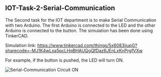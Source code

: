 ## IOT-Task-2-Serial-Communication

The Second task for the IOT department is to make Serial Communication with two Arduino. The first Arduino is connected to the LED and the other Arduino is connected to the button. The simulation has been done using TinkerCAD.

 Simulation link:
 https://www.tinkercad.com/things/5x6083ijupG?sharecode=-MJ1K4wLxa5pcLHqBHAUQgQfDaz6JEnLxKnPrgfVXw

 For example, if the button is pushed, the LED will turn ON.
 
![Serial-Communication Circuit ON](https://github.com/Emtenan-A/IOT-Task-2-Serial-Communication/assets/139411172/642661b0-79b6-44f0-83bb-1e2c9d786188)
 

 

